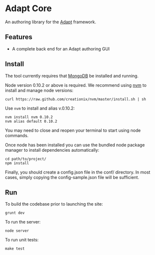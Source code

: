 # Adapt Core

An authoring library for the [Adapt](https://community.adaptlearning.org/) framework.

## Features

* A complete back end for an Adapt authoring GUI

## Install

The tool currently requires that [MongoDB](http://www.mongodb.org/downloads) be installed and running.

Node version 0.10.2 or above is required. We recommend using [nvm](https://github.com/creationix/nvm) to install and manage node versions:

```
curl https://raw.github.com/creationix/nvm/master/install.sh | sh
```

Use `nvm` to install and alias v.0.10.2:

```
nvm install nvm 0.10.2
nvm alias default 0.10.2
```

You may need to close and reopen your terminal to start using node commands.

Once node has been installed you can use the bundled node package manager to install dependencies automatically:

```
cd path/to/project/
npm install
```

Finally, you should create a config.json file in the conf/ directory. In most cases, simply copying the config-sample.json file will be sufficient.

## Run

To build the codebase prior to launching the site:

```
grunt dev
```


To run the server:

```
node server
```

To run unit tests:

```
make test
```
